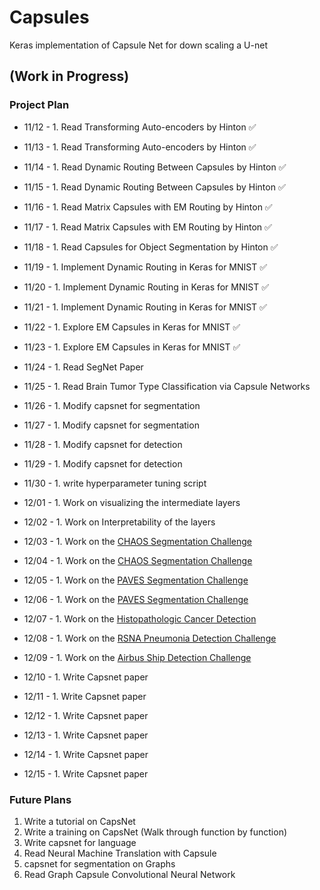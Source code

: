 # Capsules
Keras implementation of Capsule Net for down scaling a U-net

## (Work in Progress)

### Project Plan
- 11/12 - 1. Read Transforming Auto-encoders by Hinton :white_check_mark:
- 11/13 - 1. Read Transforming Auto-encoders by Hinton :white_check_mark:
- 11/14 - 1. Read Dynamic Routing Between Capsules by Hinton :white_check_mark:
- 11/15 - 1. Read Dynamic Routing Between Capsules by Hinton :white_check_mark:
- 11/16 - 1. Read Matrix Capsules with EM Routing by Hinton :white_check_mark:
- 11/17 - 1. Read Matrix Capsules with EM Routing by Hinton :white_check_mark:
- 11/18 - 1. Read Capsules for Object Segmentation by Hinton :white_check_mark:

- 11/19 - 1. Implement Dynamic Routing in Keras for MNIST :white_check_mark:
- 11/20 - 1. Implement Dynamic Routing in Keras for MNIST :white_check_mark:
- 11/21 - 1. Implement Dynamic Routing in Keras for MNIST :white_check_mark:
- 11/22 - 1. Explore EM Capsules in Keras for MNIST :white_check_mark:
- 11/23 - 1. Explore EM Capsules in Keras for MNIST :white_check_mark:
- 11/24 - 1. Read SegNet Paper
- 11/25 - 1. Read Brain Tumor Type Classification via Capsule Networks

- 11/26 - 1. Modify capsnet for segmentation
- 11/27 - 1. Modify capsnet for segmentation
- 11/28 - 1. Modify capsnet for detection
- 11/29 - 1. Modify capsnet for detection
- 11/30 - 1. write hyperparameter tuning script
- 12/01 - 1. Work on visualizing the intermediate layers
- 12/02 - 1. Work on Interpretability of the layers

- 12/03 - 1. Work on the [CHAOS Segmentation Challenge](https://chaos.grand-challenge.org/)
- 12/04 - 1. Work on the [CHAOS Segmentation Challenge](https://chaos.grand-challenge.org/)
- 12/05 - 1. Work on the [PAVES Segmentation Challenge](https://paves.grand-challenge.org/)
- 12/06 - 1. Work on the [PAVES Segmentation Challenge](https://paves.grand-challenge.org/)
- 12/07 - 1. Work on the [Histopathologic Cancer Detection](https://www.kaggle.com/c/histopathologic-cancer-detection)
- 12/08 - 1. Work on the [RSNA Pneumonia Detection Challenge](https://www.kaggle.com/c/rsna-pneumonia-detection-challenge)
- 12/09 - 1. Work on the [Airbus Ship Detection Challenge](https://www.kaggle.com/c/airbus-ship-detection)

- 12/10 - 1. Write Capsnet paper
- 12/11 - 1. Write Capsnet paper
- 12/12 - 1. Write Capsnet paper
- 12/13 - 1. Write Capsnet paper
- 12/14 - 1. Write Capsnet paper
- 12/15 - 1. Write Capsnet paper

### Future Plans
1. Write a tutorial on CapsNet
1. Write a training on CapsNet (Walk through function by function)
1. Write capsnet for language
1. Read Neural Machine Translation with Capsule
1. capsnet for segmentation on Graphs
1. Read Graph Capsule Convolutional Neural Network

